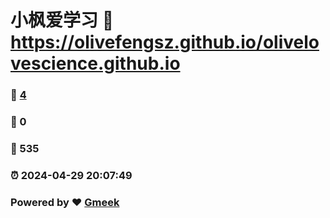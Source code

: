 # 小枫爱学习 :link: https://olivefengsz.github.io/olivelovescience.github.io 
### :page_facing_up: [4](https://olivefengsz.github.io/olivelovescience.github.io/tag.html) 
### :speech_balloon: 0 
### :hibiscus: 535 
### :alarm_clock: 2024-04-29 20:07:49 
### Powered by :heart: [Gmeek](https://github.com/Meekdai/Gmeek)
